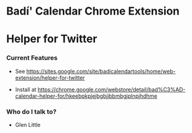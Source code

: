 # Badí' Calendar Chrome Extension #
# Helper for Twitter #

### Current Features ###

* See https://sites.google.com/site/badicalendartools/home/web-extension/helper-for-twitter

* Install at https://chrome.google.com/webstore/detail/bad%C3%AD-calendar-helper-for/hkeebpkpjejbgbjjbbmbgjplnpjhdhme 

### Who do I talk to? ###

* Glen Little
